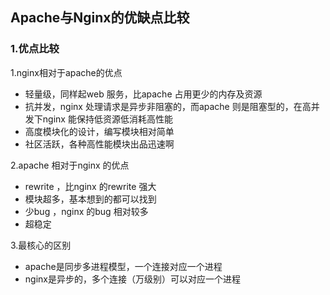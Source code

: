 ## Apache与Nginx的优缺点比较 

### 1.优点比较
1.nginx相对于apache的优点
* 轻量级，同样起web 服务，比apache 占用更少的内存及资源 
* 抗并发，nginx 处理请求是异步非阻塞的，而apache 则是阻塞型的，在高并发下nginx 能保持低资源低消耗高性能
* 高度模块化的设计，编写模块相对简单
* 社区活跃，各种高性能模块出品迅速啊 

2.apache 相对于nginx 的优点
* rewrite ，比nginx 的rewrite 强大 
* 模块超多，基本想到的都可以找到
* 少bug ，nginx 的bug 相对较多
* 超稳定 

3.最核心的区别
* apache是同步多进程模型，一个连接对应一个进程
* nginx是异步的，多个连接（万级别）可以对应一个进程